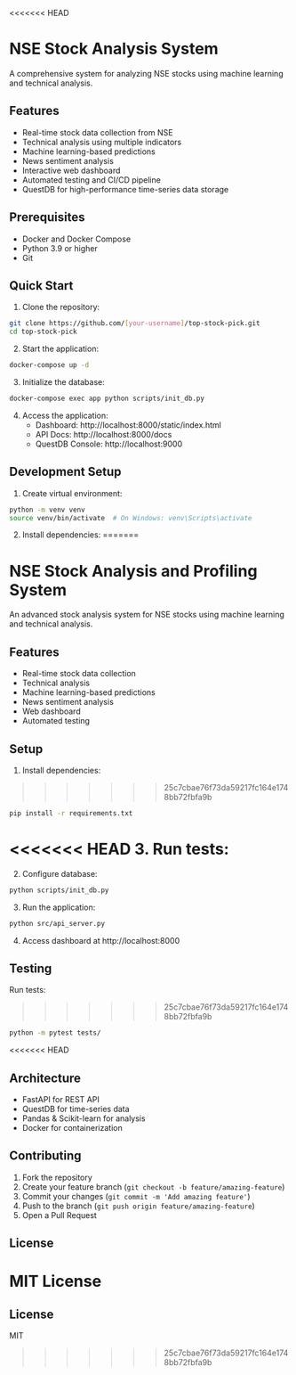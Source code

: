 <<<<<<< HEAD
# NSE Stock Analysis System

A comprehensive system for analyzing NSE stocks using machine learning and technical analysis.

## Features

- Real-time stock data collection from NSE
- Technical analysis using multiple indicators
- Machine learning-based predictions
- News sentiment analysis
- Interactive web dashboard
- Automated testing and CI/CD pipeline
- QuestDB for high-performance time-series data storage

## Prerequisites

- Docker and Docker Compose
- Python 3.9 or higher
- Git

## Quick Start

1. Clone the repository:
```bash
git clone https://github.com/[your-username]/top-stock-pick.git
cd top-stock-pick
```

2. Start the application:
```bash
docker-compose up -d
```

3. Initialize the database:
```bash
docker-compose exec app python scripts/init_db.py
```

4. Access the application:
   - Dashboard: http://localhost:8000/static/index.html
   - API Docs: http://localhost:8000/docs
   - QuestDB Console: http://localhost:9000

## Development Setup

1. Create virtual environment:
```bash
python -m venv venv
source venv/bin/activate  # On Windows: venv\Scripts\activate
```

2. Install dependencies:
=======
# NSE Stock Analysis and Profiling System

An advanced stock analysis system for NSE stocks using machine learning and technical analysis.

## Features

- Real-time stock data collection
- Technical analysis
- Machine learning-based predictions
- News sentiment analysis
- Web dashboard
- Automated testing

## Setup

1. Install dependencies:
>>>>>>> 25c7cbae76f73da59217fc164e1748bb72fbfa9b
```bash
pip install -r requirements.txt
```

<<<<<<< HEAD
3. Run tests:
=======
2. Configure database:
```bash
python scripts/init_db.py
```

3. Run the application:
```bash
python src/api_server.py
```

4. Access dashboard at http://localhost:8000

## Testing

Run tests:
>>>>>>> 25c7cbae76f73da59217fc164e1748bb72fbfa9b
```bash
python -m pytest tests/
```

<<<<<<< HEAD
## Architecture

- FastAPI for REST API
- QuestDB for time-series data
- Pandas & Scikit-learn for analysis
- Docker for containerization

## Contributing

1. Fork the repository
2. Create your feature branch (`git checkout -b feature/amazing-feature`)
3. Commit your changes (`git commit -m 'Add amazing feature'`)
4. Push to the branch (`git push origin feature/amazing-feature`)
5. Open a Pull Request

## License

MIT License
=======
## License

MIT
>>>>>>> 25c7cbae76f73da59217fc164e1748bb72fbfa9b
